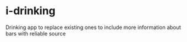 # i-drinking
Drinking app to replace existing ones to include more information about bars with reliable source
